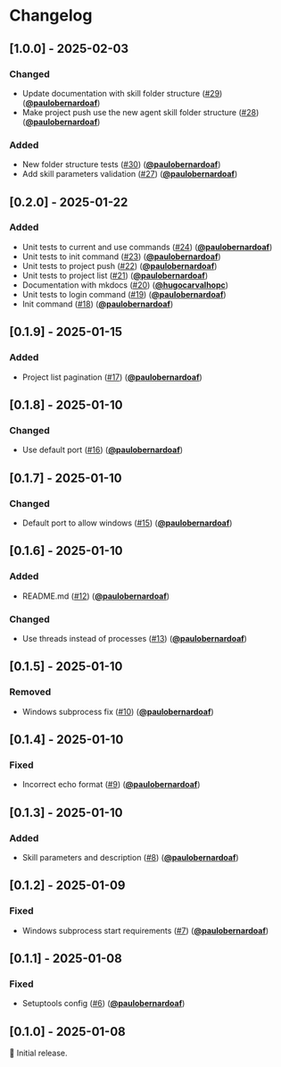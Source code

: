 # Changelog

## [1.0.0] - 2025-02-03

### Changed

- Update documentation with skill folder structure ([#29](https://github.com/weni-ai/weni-cli/pull/29)) ([**@paulobernardoaf**](https://github.com/paulobernardoaf))
- Make project push use the new agent skill folder structure ([#28](https://github.com/weni-ai/weni-cli/pull/28)) ([**@paulobernardoaf**](https://github.com/paulobernardoaf))

### Added

- New folder structure tests ([#30](https://github.com/weni-ai/weni-cli/pull/30)) ([**@paulobernardoaf**](https://github.com/paulobernardoaf))
- Add skill parameters validation ([#27](https://github.com/weni-ai/weni-cli/pull/27)) ([**@paulobernardoaf**](https://github.com/paulobernardoaf))

## [0.2.0] - 2025-01-22

### Added

- Unit tests to current and use commands ([#24](https://github.com/weni-ai/weni-cli/pull/24)) ([**@paulobernardoaf**](https://github.com/paulobernardoaf))
- Unit tests to init command ([#23](https://github.com/weni-ai/weni-cli/pull/23)) ([**@paulobernardoaf**](https://github.com/paulobernardoaf))
- Unit tests to project push ([#22](https://github.com/weni-ai/weni-cli/pull/22)) ([**@paulobernardoaf**](https://github.com/paulobernardoaf))
- Unit tests to project list ([#21](https://github.com/weni-ai/weni-cli/pull/21)) ([**@paulobernardoaf**](https://github.com/paulobernardoaf))
- Documentation with mkdocs ([#20](https://github.com/weni-ai/weni-cli/pull/20)) ([**@hugocarvalhopc**](https://github.com/hugocarvalhopc))
- Unit tests to login command ([#19](https://github.com/weni-ai/weni-cli/pull/19)) ([**@paulobernardoaf**](https://github.com/paulobernardoaf))
- Init command ([#18](https://github.com/weni-ai/weni-cli/pull/18)) ([**@paulobernardoaf**](https://github.com/paulobernardoaf))

## [0.1.9] - 2025-01-15

### Added

- Project list pagination ([#17](https://github.com/weni-ai/weni-cli/pull/17)) ([**@paulobernardoaf**](https://github.com/paulobernardoaf))

## [0.1.8] - 2025-01-10

### Changed

- Use default port ([#16](https://github.com/weni-ai/weni-cli/pull/16)) ([**@paulobernardoaf**](https://github.com/paulobernardoaf))

## [0.1.7] - 2025-01-10

### Changed

- Default port to allow windows ([#15](https://github.com/weni-ai/weni-cli/pull/15)) ([**@paulobernardoaf**](https://github.com/paulobernardoaf))

## [0.1.6] - 2025-01-10

### Added

- README.md ([#12](https://github.com/weni-ai/weni-cli/pull/12)) ([**@paulobernardoaf**](https://github.com/paulobernardoaf))

### Changed 

- Use threads instead of processes ([#13](https://github.com/weni-ai/weni-cli/pull/13)) ([**@paulobernardoaf**](https://github.com/paulobernardoaf))

## [0.1.5] - 2025-01-10

### Removed

- Windows subprocess fix ([#10](https://github.com/weni-ai/weni-cli/pull/10)) ([**@paulobernardoaf**](https://github.com/paulobernardoaf))

## [0.1.4] - 2025-01-10

### Fixed

- Incorrect echo format ([#9](https://github.com/weni-ai/weni-cli/pull/9)) ([**@paulobernardoaf**](https://github.com/paulobernardoaf))

## [0.1.3] - 2025-01-10

### Added

- Skill parameters and description ([#8](https://github.com/weni-ai/weni-cli/pull/8)) ([**@paulobernardoaf**](https://github.com/paulobernardoaf))

## [0.1.2] - 2025-01-09

### Fixed

- Windows subprocess start requirements ([#7](https://github.com/weni-ai/weni-cli/pull/7)) ([**@paulobernardoaf**](https://github.com/paulobernardoaf))

## [0.1.1] - 2025-01-08

### Fixed

- Setuptools config  ([#6](https://github.com/weni-ai/weni-cli/pull/6)) ([**@paulobernardoaf**](https://github.com/paulobernardoaf))

## [0.1.0] - 2025-01-08

🌱 Initial release.